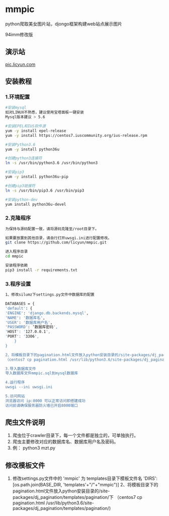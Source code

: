 # mmpic
python爬取美女图片站，djongo框架构建web站点展示图片

94imm修改版

## 演示站
[pic.licyun.com](https://pic.licyun.com)

## 安装教程
### 1.环境配置
```sh
#安装mysql
如对LINUX不熟悉，建议使用宝塔面板一键安装
Mysql版本建议 > 5.6

#安装EPEL和IUS软件源
yum -y install epel-release
yum -y install https://centos7.iuscommunity.org/ius-release.rpm

#安装Python3.6
yum -y install python36u

#创建python3连接符
ln -s /usr/bin/python3.6 /usr/bin/python3

#安装pip3
yum -y install python36u-pip

#创建pip3链接符
ln -s /usr/bin/pip3.6 /usr/bin/pip3

#安装python-dev
yum install python36u-devel

```

### 2.克隆程序
```sh
为保持与源码配置一致，请将源码克隆至/root目录下。

如果要放置到其他目录，请自行打开uwsgi.ini进行配置修改。
git clone https://github.com/licyun/mmpic.git

进入程序目录
cd mmpic

安装程序依赖
pip3 install -r requirements.txt
```

### 3.程序设置
```sh
1、修改silumz下settings.py文件中数据库的配置

DATABASES = {
'default': {
'ENGINE': 'django.db.backends.mysql',
'NAME': '数据库名',
'USER': '数据库用户名',
'PASSWORD': ‘数据库密码',
'HOST': '127.0.0.1',
'PORT': '3306',
    }
}

2、将模板目录下的pagination.html文件放入python安装目录的/site-packages/dj_pagination/templates/pagination/下
（centos7 cp pagination.html /usr/lib/python3.6/site-packages/dj_pagination/templates/pagination/)

3.导入数据库文件
导入数据库文件mmpic.sql到mysql数据库

4.运行程序
uwsgi --ini uwsgi.ini

5.访问网站
浏览器访问 ip:8000 可以正常访问即搭建成功
访问前请确保服务器防火墙已开启8000端口
```

## 爬虫文件说明

1. 爬虫位于crawler目录下，每一个文件都是独立的，可单独执行。
1. 爬虫主要修改对应的数据库名、数据库用户名及密码。
1. 例： python3 mzt.py

## 修改模板文件

1. 修改settings.py文件中的 'mmpic' 为 templates目录下模板文件名
'DIRS': [os.path.join(BASE_DIR, 'templates'+"/"+"mmpic")]
2、将模板目录下的pagination.html文件放入python安装目录的/site-packages/dj_pagination/templates/pagination/下
（centos7 cp pagination.html /usr/lib/python3.6/site-packages/dj_pagination/templates/pagination/)
